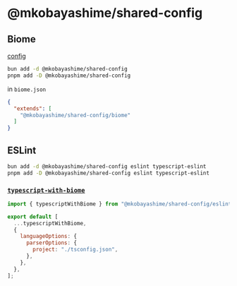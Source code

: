 # @mkobayashime/shared-config

## Biome

[config](./src/biome/index.json)

```bash
bun add -d @mkobayashime/shared-config
pnpm add -D @mkobayashime/shared-config
```

in `biome.json`

```json
{
  "extends": [
    "@mkobayashime/shared-config/biome"
  ]
}
```

## ESLint

```bash
bun add -d @mkobayashime/shared-config eslint typescript-eslint
pnpm add -D @mkobayashime/shared-config eslint typescript-eslint
```

### [`typescript-with-biome`](./src/eslint/typescriptWithBiome.js)

```javascript
import { typescriptWithBiome } from "@mkobayashime/shared-config/eslint";

export default [
  ...typescriptWithBiome,
  {
    languageOptions: {
      parserOptions: {
        project: "./tsconfig.json",
      },
    },
  },
];
```
